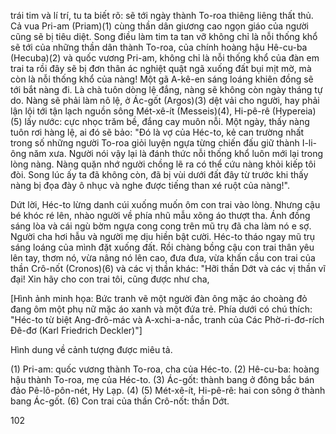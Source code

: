 trái tim và lí trí, tu ta biết rõ: sẽ tới ngày thành To-roa thiêng liêng thất thủ. Cả vua Pri-am (Priam)(1) cùng thần dân giương cao ngọn giáo của người cũng sẽ bị tiêu diệt. Song điều làm tim ta tan vỡ không chỉ là nỗi thống khổ sẽ tới của những thần dân thành To-roa, của chính hoàng hậu Hê-cu-ba (Hecuba)(2) và quốc vương Pri-am, không chỉ là nỗi thống khổ của đàn em trai ta rồi đây sẽ bị đơn thân ác nghiệt quật ngã xuống đất bụi mịt mờ, mà còn là nỗi thống khổ của nàng! Một gã A-kê-en sáng loáng khiên đồng sẽ tới bắt nàng đi. Là chà tuôn dòng lệ đắng, nàng sẽ không còn ngày tháng tự do. Nàng sẽ phải làm nô lệ, ở Ác-gốt (Argos)(3) dệt vải cho người, hay phải lận lội tới tận lạch nguồn sông Mét-xê-ít (Messeis)(4), Hi-pê-rê (Hypereia)(5) lấy nước: cực nhọc trăm bề, đắng cay muôn nỗi. Một ngày, thấy nàng tuôn rơi hàng lệ, ai đó sẽ bảo: "Đó là vợ của Héc-to, kẻ can trường nhất trong số những người To-roa giỏi luyện ngựa từng chiến đấu giữ thành I-li-ông năm xưa. Người nói vậy lại là đánh thức nỗi thống khổ luôn mới lại trong lòng nàng. Nàng quặn nhớ người chồng lẽ ra có thể cứu nàng khỏi kiếp tôi đòi. Song lúc ấy ta đã không còn, đã bị vùi dưới đất đây từ trước khi thấy nàng bị đọa đày ô nhục và nghe được tiếng than xé ruột của nàng!".

Dứt lời, Héc-to lừng danh cúi xuống muốn ôm con trai vào lòng. Nhưng cậu bé khóc ré lên, nhào người về phía nhũ mẫu xõng áo thượt tha. Ánh đồng sáng lòa và cái ngù bờm ngựa cong cong trên mũ trụ đã cha làm nó e sợ. Người cha hơi hẫu và người mẹ dịu hiền bật cười. Héc-to tháo ngay mũ trụ sáng loáng của mình đặt xuống đất. Rồi chàng bồng cậu con trai thân yêu lên tay, thơm nó, vừa nâng nó lên cao, đưa đưa, vừa khấn cầu con trai của thần Crô-nốt (Cronos)(6) và các vị thần khác: "Hỡi thần Dớt và các vị thần vĩ đại! Xin hãy cho con trai tôi, cũng được như cha,

[Hình ảnh minh họa: Bức tranh vẽ một người đàn ông mặc áo choàng đỏ đang ôm một phụ nữ mặc áo xanh và một đứa trẻ. Phía dưới có chú thích: "Héc-to từ biệt Ang-đrô-mác và A-xchi-a-nắc, tranh của Các Phờ-ri-đơ-rích Đê-đơ (Karl Friedrich Deckler)"]

Hình dung về cảnh tượng được miêu tả.

(1) Pri-am: quốc vương thành To-roa, cha của Héc-to.
(2) Hê-cu-ba: hoàng hậu thành To-roa, mẹ của Héc-to.
(3) Ác-gốt: thành bang ở đông bắc bán đảo Pê-lô-pôn-nét, Hy Lạp.
(4) (5) Mét-xê-ít, Hi-pê-rê: hai con sông ở thành bang Ác-gốt.
(6) Con trai của thần Crô-nốt: thần Dớt.

102